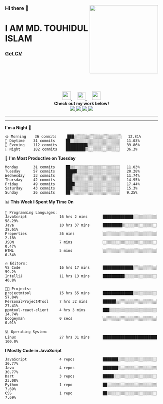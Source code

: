 <div>
<img align="right" width="225" height="225" src="https://touhid-jisan.github.io/img/about-us.png">
<div>
  <h3> </h3>
  <h3> </h3>
  <h3>Hi there 👋</h3>
  <h1>I AM MD. TOUHIDUL ISLAM</h1>
 <!-- <h3>Software Engineer</h3> -->
  <h3> <a href="https://touhid-jisan.github.io/pdf/Touhidul_Islam.pdf"><span>Get CV</span></a></h3>
</div>
</div>
<br/><br/><br/><br/><br/>

<p align="center">
  <a href= "https://www.instagram.com/touhid_jisan/">
    <img src="https://img.icons8.com/ios-glyphs/256/000000/instagram-new.svg" width="28px"/>
  </a>
  &emsp;
  <a href="https://www.linkedin.com/in/touhid-jisan/">
    <img src="https://img.icons8.com/ios-filled/256/000000/linkedin.svg" width="26px"/>
  </a>
  &emsp;
  <a href="http://touhid-jisan.github.io/">
    <img src="https://img.icons8.com/material/256/000000/globe--v1.png" width="28px"/>
  </a>
  <br> 
  <strong>Check out my work below!</strong><br>
  
  <a href="https://badges.pufler.dev/years/touhid-jisan?style=flat-square&color=black&logo=github">
    <img src="https://badges.pufler.dev/years/touhid-jisan?style=flat-square&color=black&logo=github">
  </a>
  <a href="https://github.com/touhid-jisan?tab=repositories">
    <img src="https://badges.pufler.dev/repos/touhid-jisan?style=flat-square&color=black&logo=github">
  </a>
  <a href="https://gist.github.com/touhid-jisan">
    <img src="https://badges.pufler.dev/gists/touhid-jisan?style=flat-square&color=black&logo=github">
  </a>
  <a href="https://github.com/touhid-jisan">
    <img src="https://badges.pufler.dev/commits/monthly/touhid-jisan?style=flat-square&color=black&logo=github">
  </a>
</p>
<hr><hr>
<!--
**touhid-jisan/touhid-jisan** is a ✨ _special_ ✨ repository because its `README.md` (this file) appears on your GitHub profile.

Here are some ideas to get you started:

- 🔭 I’m currently working on ...
- 🌱 I’m currently learning ...
- 👯 I’m looking to collaborate on ...
- 🤔 I’m looking for help with ...
- 💬 Ask me about ...
- 📫 How to reach me: ...
- 😄 Pronouns: ...
- ⚡ Fun fact: ...
-->

<!--START_SECTION:waka-->
**I'm a Night 🦉** 

```text
🌞 Morning    36 commits     ███░░░░░░░░░░░░░░░░░░░░░░   12.81% 
🌆 Daytime    31 commits     ██░░░░░░░░░░░░░░░░░░░░░░░   11.03% 
🌃 Evening    112 commits    ██████████░░░░░░░░░░░░░░░   39.86% 
🌙 Night      102 commits    █████████░░░░░░░░░░░░░░░░   36.3%

```
📅 **I'm Most Productive on Tuesday** 

```text
Monday       31 commits     ██░░░░░░░░░░░░░░░░░░░░░░░   11.03% 
Tuesday      57 commits     █████░░░░░░░░░░░░░░░░░░░░   20.28% 
Wednesday    33 commits     ███░░░░░░░░░░░░░░░░░░░░░░   11.74% 
Thursday     42 commits     ███░░░░░░░░░░░░░░░░░░░░░░   14.95% 
Friday       49 commits     ████░░░░░░░░░░░░░░░░░░░░░   17.44% 
Saturday     43 commits     ███░░░░░░░░░░░░░░░░░░░░░░   15.3% 
Sunday       26 commits     ██░░░░░░░░░░░░░░░░░░░░░░░   9.25%

```


📊 **This Week I Spent My Time On** 

```text
💬 Programming Languages: 
JavaScript               16 hrs 2 mins       ██████████████░░░░░░░░░░░   58.29% 
Java                     10 hrs 37 mins      █████████░░░░░░░░░░░░░░░░   38.61% 
Properties               36 mins             ░░░░░░░░░░░░░░░░░░░░░░░░░   2.18% 
JSON                     7 mins              ░░░░░░░░░░░░░░░░░░░░░░░░░   0.47% 
HTML                     5 mins              ░░░░░░░░░░░░░░░░░░░░░░░░░   0.34%

🔥 Editors: 
VS Code                  16 hrs 17 mins      ██████████████░░░░░░░░░░░   59.2% 
IntelliJ                 11 hrs 13 mins      ██████████░░░░░░░░░░░░░░░   40.8%

🐱‍💻 Projects: 
projectmtool             15 hrs 55 mins      ██████████████░░░░░░░░░░░   57.84% 
PersonalProjectMTool     7 hrs 32 mins       ██████░░░░░░░░░░░░░░░░░░░   27.41% 
ppmtool-react-client     4 hrs 3 mins        ███░░░░░░░░░░░░░░░░░░░░░░   14.74% 
boogeyman                0 secs              ░░░░░░░░░░░░░░░░░░░░░░░░░   0.01%

💻 Operating System: 
Linux                    27 hrs 31 mins      █████████████████████████   100.0%

```

**I Mostly Code in JavaScript** 

```text
JavaScript               4 repos             ███████░░░░░░░░░░░░░░░░░░   30.77% 
Java                     4 repos             ███████░░░░░░░░░░░░░░░░░░   30.77% 
Dart                     3 repos             █████░░░░░░░░░░░░░░░░░░░░   23.08% 
Python                   1 repo              ██░░░░░░░░░░░░░░░░░░░░░░░   7.69% 
CSS                      1 repo              ██░░░░░░░░░░░░░░░░░░░░░░░   7.69%

```



<!--END_SECTION:waka-->
